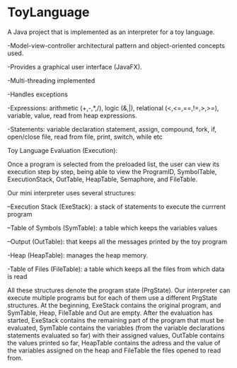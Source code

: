 # ToyLanguage
 
A Java project that is implemented as an interpreter for a toy language. 


-Model-view-controller architectural pattern and object-oriented concepts used. 


-Provides a graphical user interface (JavaFX).


-Multi-threading implemented


-Handles exceptions


-Expressions: arithmetic (+,-,*,/), logic (&,|), relational (<,<=,==,!=,>,>=), variable, value, read from heap expressions.


-Statements: variable declaration statement, assign, compound, fork, if, open/close file, read from file, print, switch, while etc


Toy Language Evaluation (Execution):


Once a program is selected from the preloaded list, the user can view its execution step by step, being able to view the ProgramID, SymbolTable, ExecutionStack, OutTable, HeapTable, Semaphore, and FileTable.

Our mini interpreter uses several structures:


–Execution Stack (ExeStack): a stack of statements to execute the currrent program


–Table of Symbols (SymTable): a table which keeps the variables values


–Output (OutTable): that keeps all the messages printed by the toy program


-Heap (HeapTable): manages the heap memory.


-Table of Files (FileTable): a table which keeps all the files from which data is read


All these structures denote the program state (PrgState). Our interpreter can execute multiple programs but for each of them use a different PrgState structures.  At the beginning, ExeStack contains the original program, and SymTable, Heap, FileTable and Out are empty. After the evaluation has started, ExeStack contains the remaining part of the program  that must be evaluated, SymTable contains the variables (from the variable declarations statements evaluated so far) with their assigned values, OutTable contains the values printed so far, HeapTable contains the adress and the value of the variables assigned on the heap and FileTable the files opened to read from.
